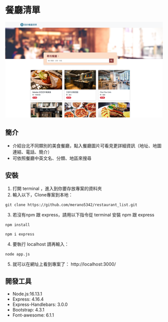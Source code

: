 # **餐廳清單**

![image](https://github.com/merano5342/restaurant_list/blob/main/Screen%20Shot%202022-05-13%20at%204.48.16%20PM.png)

## 簡介
* 介紹台北不同類別的美食餐廳，點入餐廳圖片可看見更詳細資訊（地址、地圖連結、電話、簡介）
* 可依照餐廳中英文名、分類、地區來搜尋


## 安裝
1. 打開 terminal ，進入到你要存放專案的資料夾
2. 輸入以下，Clone專案到本地：
```
git clone https://github.com/merano5342/restaurant_list.git
```
3. 若沒有npm 跟 express，請用以下指令從 terminal 安裝 npm 跟 express
```
npm install
```
```
npm i express
```
4. 要執行 localhost 請再輸入：
```
node app.js 
```
5. 就可以在網址上看到專案了：
http://localhost:3000/


## 開發工具
* Node.js:16.13.1
* Express: 4.16.4
* Express-Handlebars: 3.0.0
* Bootstrap: 4.3.1
* Font-awesome: 6.1.1

